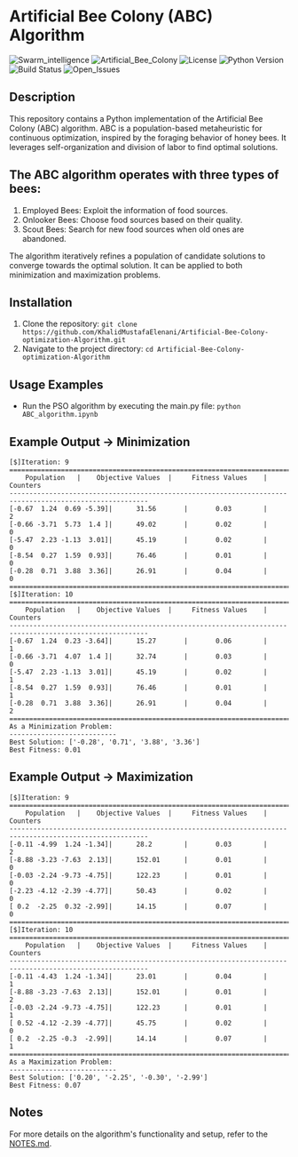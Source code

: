 # Artificial Bee Colony (ABC) Algorithm
![Swarm_intelligence](https://img.shields.io/badge/Swarm%20intelligence%20-%20brown?style=plastic)
![Artificial_Bee_Colony](https://img.shields.io/badge/Artificial_Bee_Colony-2005-%20teal?style=plastic)
![License](https://img.shields.io/badge/license%20-%20MIT%20-%20darkred?style=plastic)
![Python Version](https://img.shields.io/badge/Python-3-%20teal?style=plastic)
![Build Status](https://img.shields.io/badge/build-passing-brightgreen)
![Open_Issues](https://img.shields.io/badge/Issues%20-%200%20-%20orange?style=plastic)

## Description
This repository contains a Python implementation of the Artificial Bee Colony (ABC) algorithm. ABC is a population-based metaheuristic for continuous optimization, inspired by the foraging behavior of honey bees. It leverages self-organization and division of labor to find optimal solutions.

## The ABC algorithm operates with three types of bees:
1. Employed Bees: Exploit the information of food sources.
2. Onlooker Bees: Choose food sources based on their quality.
3. Scout Bees: Search for new food sources when old ones are abandoned.

The algorithm iteratively refines a population of candidate solutions to converge towards the optimal solution. It can be applied to both minimization and maximization problems.

## Installation
1. Clone the repository: `git clone https://github.com/KhalidMustafaElenani/Artificial-Bee-Colony-optimization-Algorithm.git`
2. Navigate to the project directory: `cd Artificial-Bee-Colony-optimization-Algorithm`

## Usage Examples
  - Run the PSO algorithm by executing the main.py file: `python ABC_algorithm.ipynb`

## Example Output -> Minimization
```
[$]Iteration: 9
=========================================================================================================
	Population	 |	  Objective Values	|	  Fitness Values	|	Counters
---------------------------------------------------------------------------------------------------------
[-0.67  1.24  0.69 -5.39]| 		31.56		|		0.03		|  	  2
[-0.66 -3.71  5.73  1.4 ]| 		49.02		|		0.02		|  	  0
[-5.47  2.23 -1.13  3.01]| 		45.19		|		0.02		|  	  0
[-8.54  0.27  1.59  0.93]| 		76.46		|		0.01		|  	  0
[-0.28  0.71  3.88  3.36]| 		26.91		|		0.04		|  	  0
=========================================================================================================
[$]Iteration: 10
=========================================================================================================
	Population	 |	  Objective Values	|	  Fitness Values	|	Counters
---------------------------------------------------------------------------------------------------------
[-0.67  1.24  0.23 -3.64]| 		15.27		|		0.06		|  	  1
[-0.66 -3.71  4.07  1.4 ]| 		32.74		|		0.03		|  	  0
[-5.47  2.23 -1.13  3.01]| 		45.19		|		0.02		|  	  1
[-8.54  0.27  1.59  0.93]| 		76.46		|		0.01		|  	  1
[-0.28  0.71  3.88  3.36]| 		26.91		|		0.04		|  	  2
=========================================================================================================
As a Minimization Problem:
---------------------------
Best Solution: ['-0.28', '0.71', '3.88', '3.36']
Best Fitness: 0.01
```

## Example Output -> Maximization
```
[$]Iteration: 9
=========================================================================================================
	Population	 |	  Objective Values	|	  Fitness Values	|	Counters
---------------------------------------------------------------------------------------------------------
[-0.11 -4.99  1.24 -1.34]| 		28.2		|		0.03		|  	  2
[-8.88 -3.23 -7.63  2.13]| 		152.01		|		0.01		|  	  0
[-0.03 -2.24 -9.73 -4.75]| 		122.23		|		0.01		|  	  0
[-2.23 -4.12 -2.39 -4.77]| 		50.43		|		0.02		|  	  0
[ 0.2  -2.25  0.32 -2.99]| 		14.15		|		0.07		|  	  0
=========================================================================================================
[$]Iteration: 10
=========================================================================================================
	Population	 |	  Objective Values	|	  Fitness Values	|	Counters
---------------------------------------------------------------------------------------------------------
[-0.11 -4.43  1.24 -1.34]| 		23.01		|		0.04		|  	  1
[-8.88 -3.23 -7.63  2.13]| 		152.01		|		0.01		|  	  2
[-0.03 -2.24 -9.73 -4.75]| 		122.23		|		0.01		|  	  1
[ 0.52 -4.12 -2.39 -4.77]| 		45.75		|		0.02		|  	  0
[ 0.2  -2.25 -0.3  -2.99]| 		14.14		|		0.07		|  	  1
=========================================================================================================
As a Maximization Problem:
---------------------------
Best Solution: ['0.20', '-2.25', '-0.30', '-2.99']
Best Fitness: 0.07
```

## Notes
For more details on the algorithm's functionality and setup, refer to the [NOTES.md](NOTES.md).
